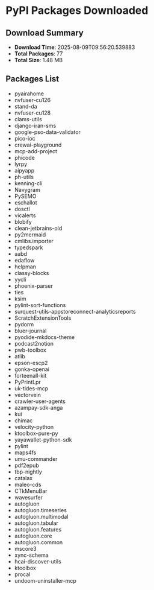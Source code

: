 # PyPI Packages Downloaded

## Download Summary
- **Download Time**: 2025-08-09T09:56:20.539883
- **Total Packages**: 77
- **Total Size**: 1.48 MB

## Packages List
- pyairahome
- nvfuser-cu126
- stand-da
- nvfuser-cu128
- clams-utils
- django-iran-sms
- google-pso-data-validator
- pico-ioc
- crewai-playground
- mcp-add-project
- phicode
- lyrpy
- aipyapp
- ph-utils
- kenning-cli
- Navygram
- PySEMO
- eschallot
- dosctl
- vicalerts
- blobify
- clean-jetbrains-old
- py2mermaid
- cmlibs.importer
- typedspark
- aabd
- edaflow
- helpman
- classy-blocks
- yycli
- phoenix-parser
- ties
- ksim
- pylint-sort-functions
- surquest-utils-appstoreconnect-analyticsreports
- ScratchExtensionTools
- pydorm
- bluer-journal
- pyodide-mkdocs-theme
- podcast2notion
- pwb-toolbox
- atlib
- epson-escp2
- gonka-openai
- forteenall-kit
- PyPrintLpr
- uk-tides-mcp
- vectorvein
- crawler-user-agents
- azampay-sdk-anga
- kui
- chimac
- velocity-python
- ktoolbox-pure-py
- yayawallet-python-sdk
- pylint
- maps4fs
- umu-commander
- pdf2epub
- tbp-nightly
- catalax
- maleo-cds
- CTkMenuBar
- wavesurfer
- autogluon
- autogluon.timeseries
- autogluon.multimodal
- autogluon.tabular
- autogluon.features
- autogluon.core
- autogluon.common
- mscore3
- xync-schema
- hcai-discover-utils
- ktoolbox
- procal
- undoom-uninstaller-mcp
